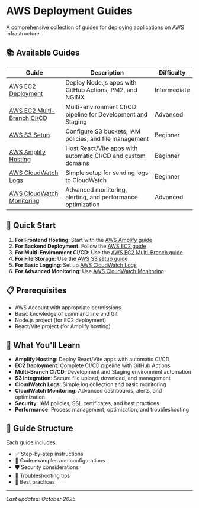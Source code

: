 # AWS Deployment Guides

A comprehensive collection of guides for deploying applications on AWS infrastructure.

## 📚 Available Guides

| Guide                                                 | Description                                                  | Difficulty   |
| ----------------------------------------------------- | ------------------------------------------------------------ | ------------ |
| [AWS EC2 Deployment](./ec2.md)                        | Deploy Node.js apps with GitHub Actions, PM2, and NGINX      | Intermediate |
| [AWS EC2 Multi-Branch CI/CD](./ec2%20multi-branch.md) | Multi-environment CI/CD pipeline for Development and Staging | Advanced     |
| [AWS S3 Setup](./s3.md)                               | Configure S3 buckets, IAM policies, and file management      | Beginner     |
| [AWS Amplify Hosting](./amplify.md)                   | Host React/Vite apps with automatic CI/CD and custom domains | Beginner     |
| [AWS CloudWatch Logs](./cloudwatch%20logs.md)         | Simple setup for sending logs to CloudWatch                  | Beginner     |
| [AWS CloudWatch Monitoring](./cloudwatch.md)          | Advanced monitoring, alerting, and performance optimization  | Advanced     |

## 🚀 Quick Start

1. **For Frontend Hosting**: Start with the [AWS Amplify guide](./amplify.md)
2. **For Backend Deployment**: Follow the [AWS EC2 guide](./ec2.md)
3. **For Multi-Environment CI/CD**: Use the [AWS EC2 Multi-Branch guide](./ec2%20multi-branch.md)
4. **For File Storage**: Use the [AWS S3 setup guide](./s3.md)
5. **For Basic Logging**: Set up [AWS CloudWatch Logs](./cloudwatch%20logs.md)
6. **For Advanced Monitoring**: Use [AWS CloudWatch Monitoring](./cloudwatch.md)

## 📋 Prerequisites

- AWS Account with appropriate permissions
- Basic knowledge of command line and Git
- Node.js project (for EC2 deployment)
- React/Vite project (for Amplify hosting)

## 🔧 What You'll Learn

- **Amplify Hosting**: Deploy React/Vite apps with automatic CI/CD
- **EC2 Deployment**: Complete CI/CD pipeline with GitHub Actions
- **Multi-Branch CI/CD**: Development and Staging environment automation
- **S3 Integration**: Secure file upload, download, and management
- **CloudWatch Logs**: Simple log collection and basic monitoring
- **CloudWatch Monitoring**: Advanced dashboards, alerts, and optimization
- **Security**: IAM policies, SSL certificates, and best practices
- **Performance**: Process management, optimization, and troubleshooting

## 📖 Guide Structure

Each guide includes:

- ✅ Step-by-step instructions
- 🔧 Code examples and configurations
- 🛡️ Security considerations
- 🐛 Troubleshooting tips
- 📝 Best practices

---

_Last updated: October 2025_
